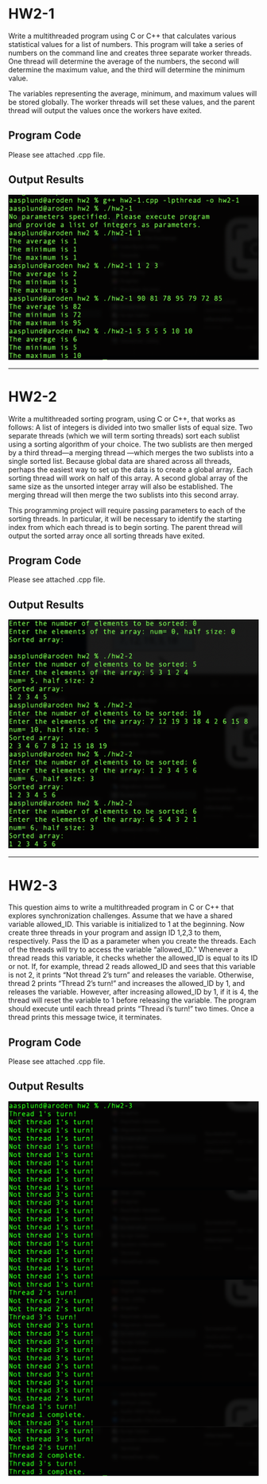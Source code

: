 # HW2-1
Write a multithreaded program using C or C++ that calculates various statistical values for a list of numbers. This program will take a series of numbers on the command line and creates three separate worker threads. One thread will determine the average of the numbers, the second will determine the maximum value, and the third will determine the minimum value.

The variables representing the average, minimum, and maximum values will be stored globally. The worker threads will set these values, and the parent thread will output the values once the workers have exited.

## Program Code
Please see attached .cpp file.

## Output Results
![HW2-1 Output](./output-images/output-hw21.png)

---

# HW2-2

Write a multithreaded sorting program, using C or C++, that works as follows: A list of integers is divided into two smaller lists of equal size. Two separate threads (which we will term sorting threads) sort each sublist using a sorting algorithm of your choice. The two sublists are then merged by a third thread—a merging thread —which merges the two sublists into a single sorted list. Because global data are shared across all threads, perhaps the easiest way to set up the data is to create a global array. Each sorting thread will work on half of this array. A second global array of the same size as the unsorted integer array will also be established. The merging thread will then merge the two sublists into this second array.

This programming project will require passing parameters to each of the sorting threads. In particular, it will be necessary to identify the starting index from which each thread is to begin sorting. The parent thread will output the sorted array once all sorting threads have exited.


## Program Code
Please see attached .cpp file.

## Output Results
![HW2-2 Output](./output-images/output-hw22.png)

---

# HW2-3

This question aims to write a multithreaded program in C or C++ that explores synchronization challenges. Assume that we have a shared variable allowed_ID. This variable is initialized to 1 at the beginning. Now create three threads in your program and assign ID 1,2,3 to them, respectively. Pass the ID as a parameter when you create the threads. Each of the threads will try to access the variable “allowed_ID.” Whenever a thread reads this variable, it checks whether the allowed_ID is equal to its ID or not. If, for example, thread 2 reads allowed_ID and sees that this variable is not 2, it prints “Not thread 2’s turn” and releases the variable. Otherwise, thread 2 prints “Thread 2’s turn!” and increases the allowed_ID by 1, and releases the variable. However, after increasing allowed_ID by 1, if it is 4, the thread will reset the variable to 1 before releasing the variable. The program should execute until each thread prints “Thread i’s turn!” two times. Once a thread prints this message twice, it terminates.

## Program Code
Please see attached .cpp file.

## Output Results
![HW2-3 Output](./output-images/output-hw23.png)
